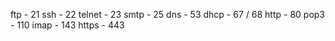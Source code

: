 ftp - 21 
ssh - 22 
telnet - 23
smtp - 25 
dns - 53 
dhcp - 67 / 68
http - 80
pop3 - 110 
imap - 143
https - 443 